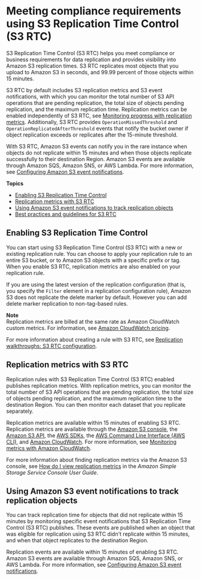 # Meeting compliance requirements using S3 Replication Time Control \(S3 RTC\)<a name="replication-time-control"></a>

S3 Replication Time Control \(S3 RTC\) helps you meet compliance or business requirements for data replication and provides visibility into Amazon S3 replication times\. S3 RTC replicates most objects that you upload to Amazon S3 in seconds, and 99\.99 percent of those objects within 15 minutes\. 

S3 RTC by default includes S3 replication metrics and S3 event notifications, with which you can monitor the total number of S3 API operations that are pending replication, the total size of objects pending replication, and the maximum replication time\. Replication metrics can be enabled independently of S3 RTC, see [Monitoring progress with replication metrics](https://docs.aws.amazon.com/AmazonS3/latest/dev/replication-metrics.html)\. Additionally, S3 RTC provides `OperationMissedThreshold` and `OperationReplicatedAfterThreshold` events that notify the bucket owner if object replication exceeds or replicates after the 15\-minute threshold\. 

With S3 RTC, Amazon S3 events can notify you in the rare instance when objects do not replicate within 15 minutes and when those objects replicate successfully to their destination Region\. Amazon S3 events are available through Amazon SQS, Amazon SNS, or AWS Lambda\. For more information, see [ Configuring Amazon S3 event notifications](NotificationHowTo.md)\.

**Topics**
+ [Enabling S3 Replication Time Control](#enabling-replication-time-control)
+ [Replication metrics with S3 RTC](#using-replication-metrics)
+ [Using Amazon S3 event notifications to track replication objects](#using-s3-events-to-track-rtc)
+ [Best practices and guidelines for S3 RTC](rtc-best-practices.md)

## Enabling S3 Replication Time Control<a name="enabling-replication-time-control"></a>

You can start using S3 Replication Time Control \(S3 RTC\) with a new or existing replication rule\. You can choose to apply your replication rule to an entire S3 bucket, or to Amazon S3 objects with a specific prefix or tag\. When you enable S3 RTC, replication metrics are also enabled on your replication rule\. 

If you are using the latest version of the replication configuration \(that is, you specify the `Filter` element in a replication configuration rule\), Amazon S3 does not replicate the delete marker by default\. However you can add delete marker replication to non\-tag\-based rules\.

**Note**  
 Replication metrics are billed at the same rate as Amazon CloudWatch custom metrics\. For information, see [Amazon CloudWatch pricing](https://aws.amazon.com/cloudwatch/pricing/)\. 

For more information about creating a rule with S3 RTC, see [Replication walkthroughs: S3 RTC configuration](https://docs.aws.amazon.com/AmazonS3/latest/dev/replication-walkthrough-5.html)\.

## Replication metrics with S3 RTC<a name="using-replication-metrics"></a>

Replication rules with S3 Replication Time Control \(S3 RTC\) enabled publishes replication metrics\. With replication metrics, you can monitor the total number of S3 API operations that are pending replication, the total size of objects pending replication, and the maximum replication time to the destination Region\. You can then monitor each dataset that you replicate separately\.

Replication metrics are available within 15 minutes of enabling S3 RTC\. Replication metrics are available through the [Amazon S3 console](https://console.aws.amazon.com/s3/), the [Amazon S3 API](https://docs.aws.amazon.com/AmazonS3/latest/API/), the [AWS SDKs](https://docs.aws.amazon.com/AmazonS3/latest/dev/UsingAWSSDK.html), the [AWS Command Line Interface \(AWS CLI\)](https://docs.aws.amazon.com/cli/latest/reference/), and [Amazon CloudWatch](https://docs.aws.amazon.com/AmazonCloudWatch/latest/DeveloperGuide/)\. For more information, see [Monitoring metrics with Amazon CloudWatch](cloudwatch-monitoring.md)\.

For more information about finding replication metrics via the Amazon S3 console, see [How do I view replication metrics](https://docs.aws.amazon.com/AmazonS3/latest/user-guide/viewing-replication-metrics.html) in the *Amazon Simple Storage Service Console User Guide*\.

## Using Amazon S3 event notifications to track replication objects<a name="using-s3-events-to-track-rtc"></a>

You can track replication time for objects that did not replicate within 15 minutes by monitoring specific event notifications that S3 Replication Time Control \(S3 RTC\) publishes\. These events are published when an object that was eligible for replication using S3 RTC didn't replicate within 15 minutes, and when that object replicates to the destination Region\. 

Replication events are available within 15 minutes of enabling S3 RTC\. Amazon S3 events are available through Amazon SQS, Amazon SNS, or AWS Lambda\. For more information, see [Configuring Amazon S3 event notifications](https://docs.aws.amazon.com/AmazonS3/latest/dev/NotificationHowTo.html)\.